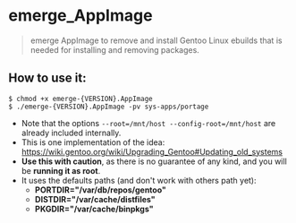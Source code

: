# emerge_AppImage
> emerge AppImage to remove and install Gentoo Linux ebuilds that is needed for installing and removing packages.

## How to use it:
```
$ chmod +x emerge-{VERSION}.AppImage
$ ./emerge-{VERSION}.AppImage -pv sys-apps/portage
```
* Note that the options `--root=/mnt/host --config-root=/mnt/host` are already included internally.
* This is one implementation of the idea: https://wiki.gentoo.org/wiki/Upgrading_Gentoo#Updating_old_systems
* **Use this with caution**, as there is no guarantee of any kind, and you will be **running it as root**.
* It uses the defaults paths (and don't work with others path yet):
  - **PORTDIR="/var/db/repos/gentoo"**
  - **DISTDIR="/var/cache/distfiles"**
  - **PKGDIR="/var/cache/binpkgs"**
